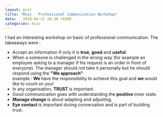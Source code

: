 ```yaml
---
layout: post
title: "Misc - Professional Communication Workshop"
date:   2018-04-22 20:30 +0200
categories: misc
---
```


I had an interesting workshop on basic of professional communication. The takeaways were :


<ul>

<li> Accept an information if only it is <b>true</b>, <b>good</b> and <b>useful</b>.</li>
<li> When a someone is challenged in the wrong way (for example an employee asking to a manager if his request is an order
in front of everyone). The manager should not take it personally but he should respond using the <b>"We approach"</b>.
<div>
 example :  <b>We </b> have the responsibility to achieve this goal and  <b>we </b> would like to count on you!
 </div>
</li>

<li>In any organisation, <b>TRUST </b> is important.</li>
<li>Good communication goes with understanding the  <b>positive </b> inner state. </li>
<li><b>Manage change </b> is about adapting and adjusting.  </li>
<li> <b>Eye contact </b> is important during conversation and is part of building trust. </li>


</ul>
